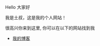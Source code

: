 <p>Hello 大家好</p>
<p>我是土叔，这是我的个人网站！ </p>
<p>很高兴你来到这里, 你可以在以下的网站找到我</p>

<ul>
  <li> <a href="http://www.tushushare.com">我的博客</a> </li>
</ul>
